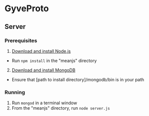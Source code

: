 # GyveProto

## Server

### Prerequisites

1. [Download and install Node.js](https://nodejs.org)
  * Run `npm install` in the "meanjs" directory
2. [Download and install MongoDB](https://www.mongodb.org/downloads)
  * Ensure that [path to install directory]/mongodb/bin is in your path

### Running

1. Run `mongod` in a terminal window
2. From the "meanjs" directory, run `node server.js`